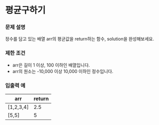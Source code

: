 # 평균구하기
### 문제 설명
정수를 담고 있는 배열 arr의 평균값을 return하는 함수, solution을 완성해보세요. 

### 제한 조건
* arr은 길이 1 이상, 100 이하인 배열입니다.
* arr의 원소는 -10,000 이상 10,000 이하인 정수입니다.

### 입출력 예
|arr|return|
|---|---|
|[1,2,3,4]|2.5|
|[5,5]|5|